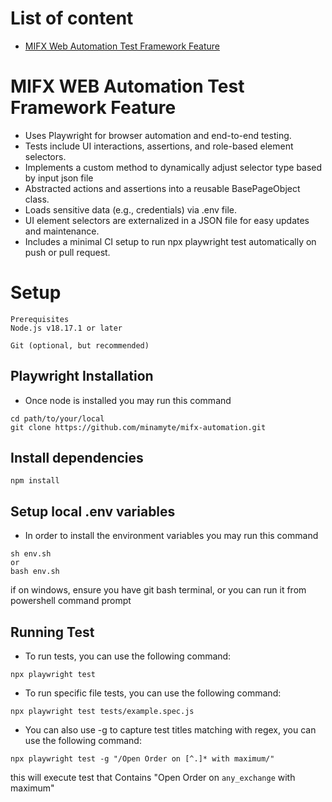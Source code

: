 # List of content

* [MIFX Web Automation Test Framework Feature](#WEB-Automation-Test-Framework-Feature)


# MIFX WEB Automation Test Framework Feature
- Uses Playwright for browser automation and end-to-end testing.
- Tests include UI interactions, assertions, and role-based element selectors.
- Implements a custom method to dynamically adjust selector type based by input json file
- Abstracted actions and assertions into a reusable BasePageObject class.
- Loads sensitive data (e.g., credentials) via .env file.
- UI element selectors are externalized in a JSON file for easy updates and maintenance.
- Includes a minimal CI setup to run npx playwright test automatically on push or pull request.

# Setup

```shell
Prerequisites
Node.js v18.17.1 or later

Git (optional, but recommended)
```
## Playwright Installation

* Once node is installed you may run this command

```shell
cd path/to/your/local
git clone https://github.com/minamyte/mifx-automation.git
```

## Install dependencies

```shell
npm install
```

## Setup local .env variables

* In order to install the environment variables you may run this command

```shell
sh env.sh
or
bash env.sh
```
if on windows, ensure you have git bash terminal, or you can run it from powershell command prompt

## Running Test
* To run tests, you can use the following command:
```shell
npx playwright test
```
* To run specific file tests, you can use the following command:
```shell
npx playwright test tests/example.spec.js
```
* You can also use -g to capture test titles matching with regex, you can use the following command:
```shell
npx playwright test -g "/Open Order on [^.]* with maximum/"
```
this will execute test that Contains "Open Order on `any_exchange` with maximum"
